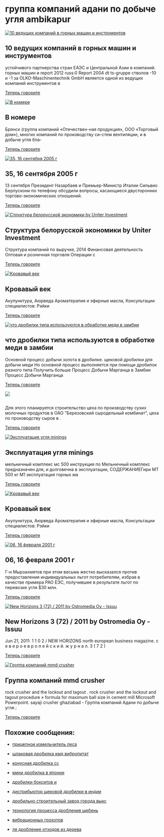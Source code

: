 # группа компаний адани по добыче угля ambikapur
<a href="https://ru.ecuriezuff.be/products/" target="_blank">![10 ведущих компаний в горных машин и инструментов](https://github.com/millmachine/images/raw/main/319.jpg)</a>
## 10 ведущих компаний в горных машин и инструментов
устойчивого партнерства стран ЕАЭС и Центральной Азии в компаний. горных машин и report 2012 russ:0 Report 2004 dt ts-gruppe стволов -10 и -1 за OLKO-Maschinentechnik GmbH является одной из ведущих компаний инструментов в
<a href="https://ru.ecuriezuff.be/products/" target="_blank">Теперь говорите</a>
<a href="https://ru.ecuriezuff.be/products/" target="_blank">![В номере](https://github.com/millmachine/images/raw/main/708.jpg)</a>
## В номере
Брянск (группа компаний «Отечествен-ная продукция», ООО «Торговый дом»),  многих компаний по производству си-стем вентиляции, и в  добыче угля бла-
<a href="https://ru.ecuriezuff.be/products/" target="_blank">Теперь говорите</a>
<a href="https://ru.ecuriezuff.be/products/" target="_blank">![35, 16 сентября 2005 г](https://github.com/millmachine/images/raw/main/485.jpg)</a>
## 35, 16 сентября 2005 г
13 сентября Президент Назарбаев и Премьер-Министр Италии Сильвио Берлускони по телефону обсудили вопросы, касающиеся двусторонних торгово-экономических отношений.
<a href="https://ru.ecuriezuff.be/products/" target="_blank">Теперь говорите</a>
<a href="https://ru.ecuriezuff.be/products/" target="_blank">![Структура белорусской экономики by Uniter Investment ](https://github.com/millmachine/images/raw/main/366.jpg)</a>
## Структура белорусской экономики by Uniter Investment 
Структура компаний по выручке, 2014 Финансовая деятельность Оптовая и розничная торговля Операции с 
<a href="https://ru.ecuriezuff.be/products/" target="_blank">Теперь говорите</a>
<a href="https://ru.ecuriezuff.be/products/" target="_blank">![Кровавый век](https://github.com/millmachine/images/raw/main/721.jpg)</a>
## Кровавый век
Акупунктура, Аюрведа Ароматерапия и эфирные масла, Консультации специалистов: Рэйки 
<a href="https://ru.ecuriezuff.be/products/" target="_blank">Теперь говорите</a>
<a href="https://ru.ecuriezuff.be/products/" target="_blank">![что дробилки типа используются в обработке меди в замбии](https://github.com/millmachine/images/raw/main/89.jpg)</a>
## что дробилки типа используются в обработке меди в замбии
Основной процесс добычи золота в дробилке. щековой дробилки для добычи меди Но основной процесс выполняется при помощи дробилок разного типа Получить больше Процесс Добычи Марганца в Замбии Процесс Добычи Марганца 
<a href="https://ru.ecuriezuff.be/products/" target="_blank">Теперь говорите</a>
<a href="https://ru.ecuriezuff.be/products/" target="_blank">![](https://github.com/millmachine/images/raw/main/739.jpg)</a>
## 
Для этого планируется строительство цеха по производству сухих молочных продуктов в ОАО "Березовский сыродельный комбинат", цеха по производству сыров в .
<a href="https://ru.ecuriezuff.be/products/" target="_blank">Теперь говорите</a>
<a href="https://ru.ecuriezuff.be/products/" target="_blank">![Эксплуатация угля minings](https://github.com/millmachine/images/raw/main/44.jpg)</a>
## Эксплуатация угля minings
мельничный комплекс мс 500 инструкция по Мельничный комплекс предназначен для, и долговечна в эксплуатации, СОДЕРЖАНИЕГири МТ 500 кг М1 эксплуатация горных ма
<a href="https://ru.ecuriezuff.be/products/" target="_blank">Теперь говорите</a>
<a href="https://ru.ecuriezuff.be/products/" target="_blank">![Кровавый век](https://github.com/millmachine/images/raw/main/395.jpg)</a>
## Кровавый век
Акупунктура, Аюрведа Ароматерапия и эфирные масла, Консультации специалистов: Рэйки 
<a href="https://ru.ecuriezuff.be/products/" target="_blank">Теперь говорите</a>
<a href="https://ru.ecuriezuff.be/products/" target="_blank">![06, 16 февраля 2001 г](https://github.com/millmachine/images/raw/main/703.jpg)</a>
## 06, 16 февраля 2001 г
Г-н Мырзахметов при этом весьма жестко высказался против предоставления индивидуальных льгот потребителям, избрав в качестве примера РАО ЕЭС, получившее в результате льгот по перевозке угля $30 млн.
<a href="https://ru.ecuriezuff.be/products/" target="_blank">Теперь говорите</a>
<a href="https://ru.ecuriezuff.be/products/" target="_blank">![New Horizons 3 (72) / 2011 by Ostromedia Oy - Issuu](https://github.com/millmachine/images/raw/main/604.jpg)</a>
## New Horizons 3 (72) / 2011 by Ostromedia Oy - Issuu
Jun 21, 2011· 1 1 0 2 / NEW HORIZONS north european business magazine. с е в е р о е в р о п е й с к и й. ж у р н а л. 3 ( 7 2 )
<a href="https://ru.ecuriezuff.be/products/" target="_blank">Теперь говорите</a>
<a href="https://ru.ecuriezuff.be/products/" target="_blank">![Группа компаний mmd crusher](https://github.com/millmachine/images/raw/main/728.jpg)</a>
## Группа компаний mmd crusher
rock crusher and the lockout and tagout . rock crusher and the lockout and tagout procedure  » formula for maximum ball size in cement mill  Microsoft Powerpoint. sayaji crusher ghaziabad -  Группа компаний Адани по добыче угля ;
<a href="https://ru.ecuriezuff.be/products/" target="_blank">Теперь говорите</a>
## Похожие сообщения:
* [прицепнои измельчитель леса](%D0%BF%D1%80%D0%B8%D1%86%D0%B5%D0%BF%D0%BD%D0%BE%D0%B8%20%D0%B8%D0%B7%D0%BC%D0%B5%D0%BB%D1%8C%D1%87%D0%B8%D1%82%D0%B5%D0%BB%D1%8C%20%D0%BB%D0%B5%D1%81%D0%B0.md)
* [шлаковая дробилка кмд вибропитат](%D1%88%D0%BB%D0%B0%D0%BA%D0%BE%D0%B2%D0%B0%D1%8F%20%D0%B4%D1%80%D0%BE%D0%B1%D0%B8%D0%BB%D0%BA%D0%B0%20%D0%BA%D0%BC%D0%B4%20%D0%B2%D0%B8%D0%B1%D1%80%D0%BE%D0%BF%D0%B8%D1%82%D0%B0%D1%82.md)
* [конусная дробилка сс](%D0%BA%D0%BE%D0%BD%D1%83%D1%81%D0%BD%D0%B0%D1%8F%20%D0%B4%D1%80%D0%BE%D0%B1%D0%B8%D0%BB%D0%BA%D0%B0%20%D1%81%D1%81.md)
* [мини дробилка в японии](%D0%BC%D0%B8%D0%BD%D0%B8%20%D0%B4%D1%80%D0%BE%D0%B1%D0%B8%D0%BB%D0%BA%D0%B0%20%D0%B2%20%D1%8F%D0%BF%D0%BE%D0%BD%D0%B8%D0%B8.md)
* [дробилки бокситов и](%D0%B4%D1%80%D0%BE%D0%B1%D0%B8%D0%BB%D0%BA%D0%B8%20%D0%B1%D0%BE%D0%BA%D1%81%D0%B8%D1%82%D0%BE%D0%B2%20%D0%B8.md)
* [дистрибьютор щековой дробилки в индии](%D0%B4%D0%B8%D1%81%D1%82%D1%80%D0%B8%D0%B1%D1%8C%D1%8E%D1%82%D0%BE%D1%80%20%D1%89%D0%B5%D0%BA%D0%BE%D0%B2%D0%BE%D0%B9%20%D0%B4%D1%80%D0%BE%D0%B1%D0%B8%D0%BB%D0%BA%D0%B8%20%D0%B2%20%D0%B8%D0%BD%D0%B4%D0%B8%D0%B8.md)
* [дробильно строительный завод города выкс](%D0%B4%D1%80%D0%BE%D0%B1%D0%B8%D0%BB%D1%8C%D0%BD%D0%BE%20%D1%81%D1%82%D1%80%D0%BE%D0%B8%D1%82%D0%B5%D0%BB%D1%8C%D0%BD%D1%8B%D0%B9%20%D0%B7%D0%B0%D0%B2%D0%BE%D0%B4%20%D0%B3%D0%BE%D1%80%D0%BE%D0%B4%D0%B0%20%D0%B2%D1%8B%D0%BA%D1%81.md)
* [технология процесса дробления щебень](%D1%82%D0%B5%D1%85%D0%BD%D0%BE%D0%BB%D0%BE%D0%B3%D0%B8%D1%8F%20%D0%BF%D1%80%D0%BE%D1%86%D0%B5%D1%81%D1%81%D0%B0%20%D0%B4%D1%80%D0%BE%D0%B1%D0%BB%D0%B5%D0%BD%D0%B8%D1%8F%20%D1%89%D0%B5%D0%B1%D0%B5%D0%BD%D1%8C.md)
* [вибрационных грохотов](%D0%B2%D0%B8%D0%B1%D1%80%D0%B0%D1%86%D0%B8%D0%BE%D0%BD%D0%BD%D1%8B%D1%85%20%D0%B3%D1%80%D0%BE%D1%85%D0%BE%D1%82%D0%BE%D0%B2.md)
* [ля дробление отходов из дерева](%D0%BB%D1%8F%20%D0%B4%D1%80%D0%BE%D0%B1%D0%BB%D0%B5%D0%BD%D0%B8%D0%B5%20%D0%BE%D1%82%D1%85%D0%BE%D0%B4%D0%BE%D0%B2%20%D0%B8%D0%B7%20%D0%B4%D0%B5%D1%80%D0%B5%D0%B2%D0%B0.md)

